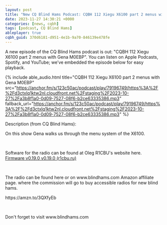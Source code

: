 ```yaml
---
layout: post
title: "New CQ Blind Hams Podcast: CQBH 112 Xiegu X6100 part 2 menus with Gena M0EBP"
date: 2023-11-27 14:30:21 +0000
categories: [news, cqbh]
tags: [podcast, CQ Blind Hams]
ableplayer: true
cqbh_guid: 370d6181-d951-4e1b-9a70-846139e478fe
---
```


A new episode of the CQ Blind Hams podcast is out: "CQBH 112 Xiegu X6100 part 2 menus with Gena M0EBP". You can listen on Apple Podcasts, Spotify, and YouTube; we’ve embedded the episode below for easy playback.

{% include able_audio.html title="CQBH 112 Xiegu X6100 part 2 menus with Gena M0EBP" src="https://anchor.fm/s/123c50ac/podcast/play/79196749/https%3A%2F%2Fd3ctxlq1ktw2nl.cloudfront.net%2Fstaging%2F2023-10-27%2Fa3b8f1a0-0d09-7527-08f6-b2ce63335386.mp3" fallback_url="https://anchor.fm/s/123c50ac/podcast/play/79196749/https%3A%2F%2Fd3ctxlq1ktw2nl.cloudfront.net%2Fstaging%2F2023-10-27%2Fa3b8f1a0-0d09-7527-08f6-b2ce63335386.mp3" %}

Description (from CQ Blind Hams):

<p>On this show Gena walks us through the menu system of the X6100.</p>
<p><br></p>
<p>Software for the radio can be found at Oleg R1CBU&#39;s website here. <a href="https://r1cbu.ru/index.php/home/files/download/3-x6100/17-x6100-r1cbu-0-19-0">Firmware v0.19.0 v0.19.0 (r1cbu.ru)</a></p>
<p><br></p>
<p>The radio can be found here or on www.blindhams.com Amazon affiliate page. where the commission will go to buy accessible radios for new blind hams.</p>
<p>https://amzn.to/3QXfyEb</p>
<p><br></p>
<p>Don&#39;t forget to visit www.blindhams.com</p>

